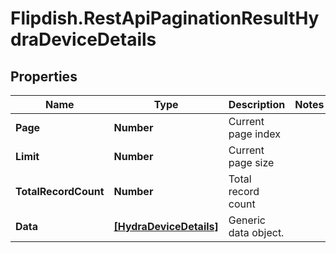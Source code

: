 # Flipdish.RestApiPaginationResultHydraDeviceDetails

## Properties
Name | Type | Description | Notes
------------ | ------------- | ------------- | -------------
**Page** | **Number** | Current page index | 
**Limit** | **Number** | Current page size | 
**TotalRecordCount** | **Number** | Total record count | 
**Data** | [**[HydraDeviceDetails]**](HydraDeviceDetails.md) | Generic data object. | 


